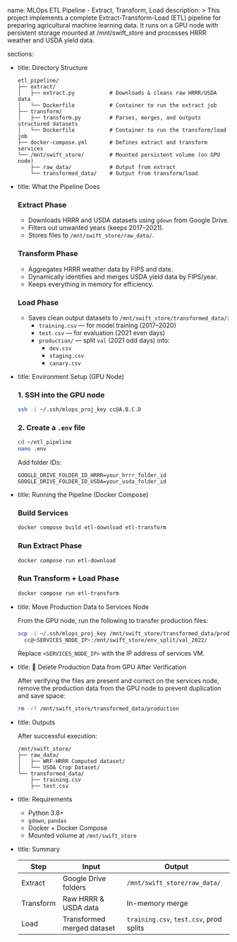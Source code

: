 name: MLOps ETL Pipeline - Extract, Transform, Load
description: >
  This project implements a complete Extract-Transform-Load (ETL) pipeline for preparing agricultural machine learning data.
  It runs on a GPU node with persistent storage mounted at /mnt/swift_store and processes HRRR weather and USDA yield data.

sections:
  - title: Directory Structure
    
      ```
      etl_pipeline/
      ├── extract/
      │   ├── extract.py           # Downloads & cleans raw HRRR/USDA data
      │   └── Dockerfile           # Container to run the extract job
      ├── transform/
      │   ├── transform.py         # Parses, merges, and outputs structured datasets
      │   └── Dockerfile           # Container to run the transform/load job
      ├── docker-compose.yml       # Defines extract and transform services
      └── /mnt/swift_store/        # Mounted persistent volume (on GPU node)
          ├── raw_data/            # Output from extract
          └── transformed_data/    # Output from transform/load
      ```

  - title: What the Pipeline Does
    
    
      ### Extract Phase
      - Downloads HRRR and USDA datasets using `gdown` from Google Drive.
      - Filters out unwanted years (keeps 2017–2021).
      - Stores files to `/mnt/swift_store/raw_data/`.

      ### Transform Phase
      - Aggregates HRRR weather data by FIPS and date.
      - Dynamically identifies and merges USDA yield data by FIPS/year.
      - Keeps everything in memory for efficiency.

      ### Load Phase
      - Saves clean output datasets to `/mnt/swift_store/transformed_data/`:
        - `training.csv` — for model training (2017–2020)
        - `test.csv` — for evaluation (2021 even days)
        - `production/` — split `val` (2021 odd days) into:
          - `dev.csv`
          - `staging.csv`
          - `canary.csv`

  - title: Environment Setup (GPU Node)
    
      ### 1. SSH into the GPU node
      ```bash
      ssh -i ~/.ssh/mlops_proj_key cc@A.B.C.D
      ```

      ### 2. Create a `.env` file
      ```bash
      cd ~/etl_pipeline
      nano .env
      ```

      Add folder IDs:
      ```env
      GOOGLE_DRIVE_FOLDER_ID_HRRR=your_hrrr_folder_id
      GOOGLE_DRIVE_FOLDER_ID_USDA=your_usda_folder_id
      ```

  - title: Running the Pipeline (Docker Compose)
    
      ### Build Services
      ```bash
      docker compose build etl-download etl-transform
      ```

      ### Run Extract Phase
      ```bash
      docker compose run etl-download
      ```

      ### Run Transform + Load Phase
      ```bash
      docker compose run etl-transform
      ```

  - title: Move Production Data to Services Node
    
      From the GPU node, run the following to transfer production files:
      ```bash
      scp -i ~/.ssh/mlops_proj_key /mnt/swift_store/transformed_data/production/*.csv \
        cc@<SERVICES_NODE_IP>:/mnt/swift_store/env_split/val_2022/
      ```

      Replace `<SERVICES_NODE_IP>` with the IP address of  services VM.

  
  - title: 🧹 Delete Production Data from GPU After Verification
    
      After verifying the files are present and correct on the services node,
      remove the production data from the GPU node to prevent duplication and save space:

      ```bash
      rm -rf /mnt/swift_store/transformed_data/production
      ```

  - title: Outputs
    
      After successful execution:
      ```
      /mnt/swift_store/
      ├── raw_data/
      │   ├── WRF-HRRR Computed dataset/
      │   └── USDA Crop Dataset/
      └── transformed_data/
          ├── training.csv
          ├── test.csv
      ```

  - title: Requirements
    
      - Python 3.8+
      - `gdown`, `pandas`
      - Docker + Docker Compose
      - Mounted volume at `/mnt/swift_store`

  - title: Summary
    
      | Step     | Input                      | Output                                  |
      |----------|-----------------------------|-----------------------------------------|
      | Extract  | Google Drive folders        | `/mnt/swift_store/raw_data/`           |
      | Transform| Raw HRRR & USDA data        | In-memory merge                         |
      | Load     | Transformed merged dataset  | `training.csv`, `test.csv`, prod splits |